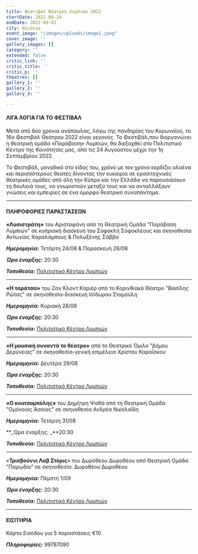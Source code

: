 ```yaml
---
title: Φεστιβαλ Θεατρου Λυμπιων 2022
startDate: 2022-08-24
endDate: 2022-09-01
city: Nicosia
event_image: "/images/uploads/image1.jpeg"
cover_image: ''
gallery_images: []
category: ''
extended: false
critic_link: ''
critic_title: ''
critic_p: ''
theatres: []
gallery_1: ''
gallery_2: ''
gallery_3: ''

---
```

#### ΛΙΓΑ ΛΟΓΙΑ ΓΙΑ ΤΟ ΦΕΣΤΙΒΑΛ

Μετά από δύο χρόνια ανάπαυλας, λόγω της πανδημίας του Κορωνοϊού, το 16ο Φεστιβάλ Θεάτρου 2022 είναι γεγονός. Το Φεστιβάλ,που διοργανώνει η θεατρική ομάδα «Παράβαση» Λυμπιών, θα διεξαχθεί στο Πολιτιστικό Κέντρο της Κοινότητάς μας, από τις 24 Αυγούστου μέχρι την 1η Σεπτεμβρίου 2022.

Το Φεστιβάλ, μοναδικό στο είδος του, χρόνο με τον χρόνο κερδίζει ολοένα και περισσότερους θεατές δίνοντας την ευκαιρία σε ερασιτεχνικές θεατρικές ομάδες από όλη την Κύπρο και την Ελλάδα να παρουσιάσουν τη δουλειά τους, να γνωριστούν μεταξύ τους και να ανταλλάξουν γνώσεις και εμπειρίες σε ένα όμορφο θεατρικό συναπάντημα.

***

#### ΠΛΗΡΟΦΟΡΙΕΣ ΠΑΡΑΣΤΑΣΕΩΝ

**«Λυσιστράτη»** του Αριστοφάνη από τη Θεατρική Ομάδα "Παράβαση Λυμπιών" σε κυπριακή διασκευή του Σοφοκλή Σοφοκλέους και σκηνοθεσία Αντωνίας Χαραλάμπους & Πολυξένης Σάββα

**_Ημερομηνία:_** Τετάρτη 24/08 & Παρασκευή 26/08

**_Ώρα έναρξης:_** 20:30

**_Τοποθεσία:_** [Πολιτιστικό Κέντρο Λυμπιών](https://www.google.com/maps/place/%CE%A0%CE%BF%CE%BB%CE%B9%CF%84%CE%B9%CF%83%CF%84%CE%B9%CE%BA%CF%8C+%CE%9A%CE%AD%CE%BD%CF%84%CF%81%CE%BF+%CE%9B%CF%85%CE%BC%CF%80%CE%B9%CF%8E%CE%BD/@34.9993971,33.4646486,17z/data=!3m1!4b1!4m5!3m4!1s0x14de2105044e87bb:0xbc4bb892fa845e83!8m2!3d34.9993927!4d33.4668373 "limpia")

***

**«Η ταράτσα»** του Ζαν Κλοντ Καριέρ από το Κορινθιακό Θέατρο "Βασίλης Ρώτας" σε σκηνοθεσία-διασκευή Ισίδωρου Σταμούλη

**_Ημερομηνία:_** Κυριακή 28/08

**_Ώρα έναρξης:_** 20:30

**_Τοποθεσία:_** [Πολιτιστικό Κέντρο Λυμπιών](https://www.google.com/maps/place/%CE%A0%CE%BF%CE%BB%CE%B9%CF%84%CE%B9%CF%83%CF%84%CE%B9%CE%BA%CF%8C+%CE%9A%CE%AD%CE%BD%CF%84%CF%81%CE%BF+%CE%9B%CF%85%CE%BC%CF%80%CE%B9%CF%8E%CE%BD/@34.9993971,33.4646486,17z/data=!3m1!4b1!4m5!3m4!1s0x14de2105044e87bb:0xbc4bb892fa845e83!8m2!3d34.9993927!4d33.4668373 "limpia")

***

**«Η μουσική συναντά το θέατρο»** από το Θεατρικό Όμιλο "Δήμου Δερύνειας" σε σκηνοθεσία-γενική επιμέλεια Χρίστου Καραΐσκου

**_Ημερομηνία:_** Δευτέρα 29/08

**_Ώρα έναρξης:_** 20:30

**_Τοποθεσία:_** [Πολιτιστικό Κέντρο Λυμπιών](https://www.google.com/maps/place/%CE%A0%CE%BF%CE%BB%CE%B9%CF%84%CE%B9%CF%83%CF%84%CE%B9%CE%BA%CF%8C+%CE%9A%CE%AD%CE%BD%CF%84%CF%81%CE%BF+%CE%9B%CF%85%CE%BC%CF%80%CE%B9%CF%8E%CE%BD/@34.9993971,33.4646486,17z/data=!3m1!4b1!4m5!3m4!1s0x14de2105044e87bb:0xbc4bb892fa845e83!8m2!3d34.9993927!4d33.4668373 "limpia")

***

**«Ο κουτσομπόλης»** του Δημήτρη Ψαθά από τη Θεατρική Ομάδα "Ομόνοιας Άσσιας" σε σκηνοθεσία Ανδρέα Νικολαΐδη

**_Ημερομηνία:_** Τετάρτη 31/08

**_Ώρα έναρξης: _**20:30

**_Τοποθεσία:_** [Πολιτιστικό Κέντρο Λυμπιών](https://www.google.com/maps/place/%CE%A0%CE%BF%CE%BB%CE%B9%CF%84%CE%B9%CF%83%CF%84%CE%B9%CE%BA%CF%8C+%CE%9A%CE%AD%CE%BD%CF%84%CF%81%CE%BF+%CE%9B%CF%85%CE%BC%CF%80%CE%B9%CF%8E%CE%BD/@34.9993971,33.4646486,17z/data=!3m1!4b1!4m5!3m4!1s0x14de2105044e87bb:0xbc4bb892fa845e83!8m2!3d34.9993927!4d33.4668373 "limpia")

***

«**Τρισβούννι Λαβ Στόρις**» του Δωρόθεου Δωροθέου από Θεατρική Ομάδα "Παρωδία" σε σκηνοθεσία: Δωροθέου Δωροθέου

**_Ημερομηνία:_** Πέμπτη 1/09

**_Ώρα έναρξης:_** 20:30

**_Τοποθεσία:_** [Πολιτιστικό Κέντρο Λυμπιών](https://www.google.com/maps/place/%CE%A0%CE%BF%CE%BB%CE%B9%CF%84%CE%B9%CF%83%CF%84%CE%B9%CE%BA%CF%8C+%CE%9A%CE%AD%CE%BD%CF%84%CF%81%CE%BF+%CE%9B%CF%85%CE%BC%CF%80%CE%B9%CF%8E%CE%BD/@34.9993971,33.4646486,17z/data=!3m1!4b1!4m5!3m4!1s0x14de2105044e87bb:0xbc4bb892fa845e83!8m2!3d34.9993927!4d33.4668373 "limpia")

***

#### ΕΙΣΙΤΗΡΙΑ

Κάρτα Εισόδου για 5 παραστάσεις €10

**_Πληροφορίες:_** 99787090